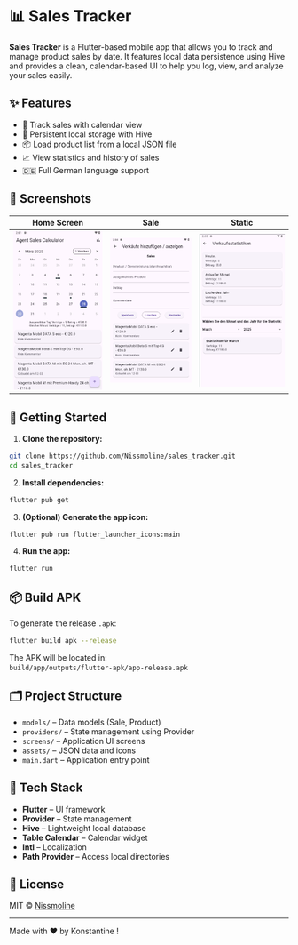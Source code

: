 # 📊 Sales Tracker

**Sales Tracker** is a Flutter-based mobile app that allows you to track and manage product sales by date. It features local data persistence using Hive and provides a clean, calendar-based UI to help you log, view, and analyze your sales easily.

## ✨ Features

- 📅 Track sales with calendar view
- 💾 Persistent local storage with Hive
- 📦 Load product list from a local JSON file
- 📈 View statistics and history of sales
- 🇩🇪 Full German language support

## 📸 Screenshots


| Home Screen | Sale | Static |
|-------------|----------|----------|
| ![Home](screenshots/homeScreen.png) | ![Sale](screenshots/salesScreen.png) | ![Static](screenshots/staticScreen.png) |

## 🚀 Getting Started

1. **Clone the repository:**

```bash
git clone https://github.com/Nissmoline/sales_tracker.git
cd sales_tracker
```

2. **Install dependencies:**

```bash
flutter pub get
```

3. **(Optional) Generate the app icon:**

```bash
flutter pub run flutter_launcher_icons:main
```

4. **Run the app:**

```bash
flutter run
```

## 📦 Build APK

To generate the release `.apk`:

```bash
flutter build apk --release
```

The APK will be located in:  
`build/app/outputs/flutter-apk/app-release.apk`

## 🗂 Project Structure

- `models/` – Data models (Sale, Product)
- `providers/` – State management using Provider
- `screens/` – Application UI screens
- `assets/` – JSON data and icons
- `main.dart` – Application entry point

## 🧰 Tech Stack

- **Flutter** – UI framework
- **Provider** – State management
- **Hive** – Lightweight local database
- **Table Calendar** – Calendar widget
- **Intl** – Localization
- **Path Provider** – Access local directories

## 📝 License

MIT © [Nissmoline](https://github.com/Nissmoline)

---

Made with ❤️ by Konstantine !